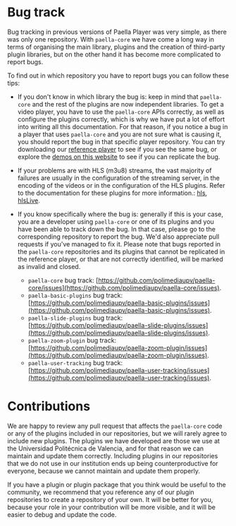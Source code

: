 # Bug track

Bug tracking in previous versions of Paella Player was very simple, as there was only one repository. With `paella-core` we have come a long way in terms of organising the main library, plugins and the creation of third-party plugin libraries, but on the other hand it has become more complicated to report bugs.

To find out in which repository you have to report bugs you can follow these tips:

- If you don't know in which library the bug is: keep in mind that `paella-core` and the rest of the plugins are now independent libraries. To get a video player, you have to use the `paella-core` APIs correctly, as well as configure the plugins correctly, which is why we have put a lot of effort into writing all this documentation. For that reason, if you notice a bug in a player that uses `paella-core` and you are not sure what is causing it, you should report the bug in that specific player repository. You can try downloading our [reference player](https://github.com/polimediaupv/paella-player) to see if you see the same bug, or explore the [demos on this website](/#/demos) to see if you can replicate the bug.
- If your problems are with HLS (m3u8) streams, the vast majority of failures are usually in the configuration of the streaming server, in the encoding of the videos or in the configuration of the HLS plugins. Refer to the documentation for these plugins for more information.: [hls](/#/doc/hls-video-plugin.md), [hlsLive](https://paellaplayer.upv.es/#/doc/hls-live-video-plugin.md).
- If you know specifically where the bug is: generally if this is your case, you are a developer using `paella-core` or one of its plugins and you have been able to track down the bug. In that case, please go to the corresponding repository to report the bug. We'd also appreciate pull requests if you've managed to fix it. Please note that bugs reported in the `paella-core` repositories and its plugins that cannot be replicated in the reference player, or that are not correctly identified, will be marked as invalid and closed.

    * `paella-core` bug track: [https://github.com/polimediaupv/paella-core/issues](https://github.com/polimediaupv/paella-core/issues).
    * `paella-basic-plugins` bug track: [https://github.com/polimediaupv/paella-basic-plugins/issues](https://github.com/polimediaupv/paella-basic-plugins/issues).
    * `paella-slide-plugins` bug track: [https://github.com/polimediaupv/paella-slide-plugins/issues](https://github.com/polimediaupv/paella-slide-plugins/issues).
    * `paella-zoom-plugin` bug track: [https://github.com/polimediaupv/paella-zoom-plugin/issues](https://github.com/polimediaupv/paella-zoom-plugin/issues).
    * `paella-user-tracking` bug track: [https://github.com/polimediaupv/paella-user-tracking/issues](https://github.com/polimediaupv/paella-user-tracking/issues).

# Contributions

We are happy to review any pull request that affects the `paella-core` code or any of the plugins included in our repositories, but we will rarely agree to include new plugins. The plugins we have developed are those we use at the Universidad Politécnica de Valencia, and for that reason we can maintain and update them correctly. Including plugins in our repositories that we do not use in our institution ends up being counterproductive for everyone, because we cannot maintain and update them properly.

If you have a plugin or plugin package that you think would be useful to the community, we recommend that you reference any of our plugin repositories to create a repository of your own. It will be better for you, because your role in your contribution will be more visible, and it will be easier to debug and update the code.

